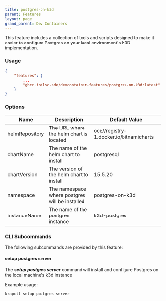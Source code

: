 ```yaml
---
title: postgres-on-k3d
parent: Features
layout: page
grand_parent: Dev Containers
---
```


This feature includes a collection of tools and scripts designed to make it easier to configure Postgres on your local environment's K3D implementation.

### Usage

```json
{
    "features": {
        ...
		"ghcr.io/lsc-sde/devcontainer-features/postgres-on-k3d:latest" : {}
    }
}
```

### Options

| Name | Description | Default Value |
| --- | --- | --- |
| helmRepository | The URL where the helm chart is located | oci://registry-1.docker.io/bitnamicharts |
| chartName | The name of the helm chart to install | postgresql |
| chartVersion | The version of the helm chart to install | 15.5.20 |
| namespace | The namespace where postgres will be installed | postgres-on-k3d |
| instanceName | The name of the postgres instance | k3d-postgres |

### CLI Subcommands
The following subcommands are provided by this feature:

#### setup postgres server
The ***setup postgres server*** command will install and configure Postgres on the local machine's k3d instance

Example usage:
```bash
krapctl setup postgres server
```

